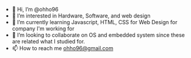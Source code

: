 - 👋 Hi, I’m @ohho96
- 👀 I’m interested in Hardware, Software, and web design
- 🌱 I’m currently learning Javascript, HTML, CSS for Web Design for company I'm working for
- 💞️ I’m looking to collaborate on OS and embedded system since these are related what I studied for.
- 📫 How to reach me ohho96@gmail.com

<!---
ohho96/ohho96 is a ✨ special ✨ repository because its `README.md` (this file) appears on your GitHub profile.
You can click the Preview link to take a look at your changes.
--->
